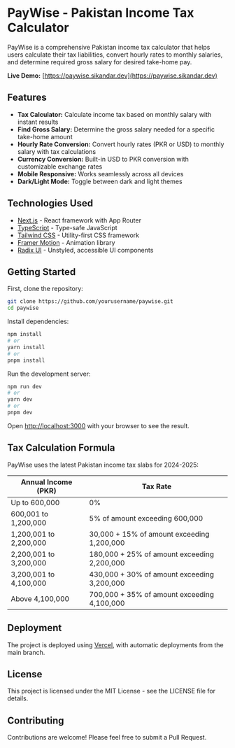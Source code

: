 # PayWise - Pakistan Income Tax Calculator

PayWise is a comprehensive Pakistan income tax calculator that helps users calculate their tax liabilities, convert hourly rates to monthly salaries, and determine required gross salary for desired take-home pay.

**Live Demo:** [https://paywise.sikandar.dev](https://paywise.sikandar.dev)

## Features

- **Tax Calculator:** Calculate income tax based on monthly salary with instant results
- **Find Gross Salary:** Determine the gross salary needed for a specific take-home amount
- **Hourly Rate Conversion:** Convert hourly rates (PKR or USD) to monthly salary with tax calculations
- **Currency Conversion:** Built-in USD to PKR conversion with customizable exchange rates
- **Mobile Responsive:** Works seamlessly across all devices
- **Dark/Light Mode:** Toggle between dark and light themes

## Technologies Used

- [Next.js](https://nextjs.org/) - React framework with App Router
- [TypeScript](https://www.typescriptlang.org/) - Type-safe JavaScript
- [Tailwind CSS](https://tailwindcss.com/) - Utility-first CSS framework
- [Framer Motion](https://www.framer.com/motion/) - Animation library
- [Radix UI](https://www.radix-ui.com/) - Unstyled, accessible UI components

## Getting Started

First, clone the repository:

```bash
git clone https://github.com/yourusername/paywise.git
cd paywise
```

Install dependencies:

```bash
npm install
# or
yarn install
# or
pnpm install
```

Run the development server:

```bash
npm run dev
# or
yarn dev
# or
pnpm dev
```

Open [http://localhost:3000](http://localhost:3000) with your browser to see the result.

## Tax Calculation Formula

PayWise uses the latest Pakistan income tax slabs for 2024-2025:

| Annual Income (PKR)    | Tax Rate                                    |
| ---------------------- | ------------------------------------------- |
| Up to 600,000          | 0%                                          |
| 600,001 to 1,200,000   | 5% of amount exceeding 600,000              |
| 1,200,001 to 2,200,000 | 30,000 + 15% of amount exceeding 1,200,000  |
| 2,200,001 to 3,200,000 | 180,000 + 25% of amount exceeding 2,200,000 |
| 3,200,001 to 4,100,000 | 430,000 + 30% of amount exceeding 3,200,000 |
| Above 4,100,000        | 700,000 + 35% of amount exceeding 4,100,000 |

## Deployment

The project is deployed using [Vercel](https://vercel.com/), with automatic deployments from the main branch.

## License

This project is licensed under the MIT License - see the LICENSE file for details.

## Contributing

Contributions are welcome! Please feel free to submit a Pull Request.
